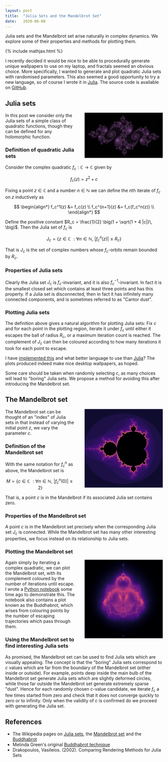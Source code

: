 ```yaml
---
layout: post
title:  "Julia Sets and the Mandelbrot Set"
date:   2020-06-08
---
```


Julia sets and the Mandelbrot set arise naturally in complex dynamics.
We explore some of their properties and methods for plotting them.

{% include mathjax.html %}

I recently decided it would be nice to be able to procedurally generate
unique wallpapers to use on my laptop,
and fractals seemed an obvious choice.
More specifically,
I wanted to generate and plot quadratic Julia sets
with randomised parameters.
This also seemed a good opportunity to try a new language,
so of course I wrote it in
[Julia](https://julialang.org/).
The source code is available on
[GitHub](https://github.com/WGUNDERWOOD/wgunderwood.github.io/tree/main/_posts/julia_mandelbrot).



## Julia sets

<img style="float: right; padding-left: 30px; padding-top: 0px; width: 250px"
src="/assets/posts/julia_mandelbrot/julia.png">

In this post we consider only the Julia sets of a
simple class of quadratic functions,
though they can be defined for any holomorphic function.

### Definition of quadratic Julia sets

Consider the complex quadratic $f_c : \mathbb{C} \to \mathbb{C}$ given by

$$
  f_c(z) = z^2 + c
$$

Fixing a point $z \in \mathbb{C}$ and a number
$n \in \mathbb{N}$ we can define the
$n$th iterate of $f_c$ on $z$ inductively as

$$
\begin{align*}
  f_c^1(z) &= f_c(z) \\
  f_c^{n+1}(z) &= f_c(f_c^n(z)) \\
\end{align*}
$$

Define the positive constant
$R_c = \frac{1}{2} \big(1 + \sqrt{1 + 4 |c|}\, \big)$.
Then the Julia set of $f_c$ is

$$
  J_c = \{ z \in \mathbb{C} \
          : \forall n \in \mathbb{N}, \
          |f_c^n(z)| \leq R_c
        \}
$$

That is $J_c$ is the set of complex numbers whose
$f_c$-orbits remain bounded by $R_c$.


### Properties of Julia sets

Clearly the Julia set $J_c$ is $f_c$-invariant,
and it is also $f_c^{-1}$-invariant.
In fact it is the smallest closed set which contains
at least three points and has this property.
If a Julia set is disconnected,
then in fact it has infinitely many connected components,
and is sometimes referred to as
"Cantor dust".

### Plotting Julia sets

The definition above gives a natural algorithm for plotting Julia sets:
Fix $c$ and for each point in the plotting region,
iterate it under $f_c$ until either it escapes
the ball of radius $R_c$,
or a maximum iteration count is reached.
The complement of $J_c$ can then be coloured
according to how many iterations it took
for each point to escape.

I have
[implemented this](https://github.com/WGUNDERWOOD/wgunderwood.github.io/tree/main/_posts/julia_mandelbrot)
and what better language to use than
[Julia](https://julialang.org/)?
The plots produced indeed make nice desktop wallpapers,
as hoped.

Some care should be taken when randomly selecting
$c$, as many choices will lead to "boring"
Julia sets.
We propose a method for avoiding this
after introducing the
Mandelbrot set.




## The Mandelbrot set

<img style="float: right; padding-left: 30px; padding-top: 0px; width: 250px"
src="/assets/posts/julia_mandelbrot/mandelbrot.png">

The Mandelbrot set can be thought of an
"index" of Julia sets in that instead of
varying the initial point $z$,
we vary the parameter $c$.

### Definition of the Mandelbrot set

With the same notation for $f_c^n$ as above,
the Mandelbrot set is

$$
  M = \{ c \in \mathbb{C} \
          : \forall n \in \mathbb{N}, \
          |f_c^n(0)| \leq 2
        \}
$$

That is, a point $c$ is in the Mandelbrot
if its associated Julia set contains zero.

### Properties of the Mandelbrot set

A point $c$ is in the Mandelbrot set precisely when
the corresponding Julia set $J_c$ is connected.
While the Mandelbrot set has many other interesting
properties,
we focus instead on its relationship to Julia sets.

### Plotting the Mandelbrot set

<img style="float: right; padding-left: 30px; padding-top: 0px; width: 250px"
src="/assets/posts/julia_mandelbrot/buddhabrot.png">

Again simply by iterating a complex quadratic,
we can plot the Mandelbrot set,
with its complement coloured by the number of iterations
until escape.
I wrote a
[Python notebook](https://github.com/WGUNDERWOOD/mandelbrot-buddhabrot)
some time ago to demonstrate this.
The notebook also contains a plot known as
the Buddhabrot,
which arises from colouring points by the number of
escaping trajectories which pass through them.

### Using the Mandelbrot set to find interesting Julia sets

As promised,
the Mandelbrot set can be used to find Julia sets which
are visually appealing.
The concept is that the "boring" Julia sets
correspond to $c$ values which are far from
the boundary of the Mandelbrot set
(either inside or outside).
For example, points deep inside the main bulb
of the Mandelbrot set generate Julia sets
which are slightly deformed circles,
while those far outside the Mandelbrot set
generate extremely sparse "dust".
Hence for each randomly chosen $c$-value
candidate,
we iterate $f_c$ a few times
started from zero and check that it
does not converge quickly to zero
or to infinity.
Only when the validity of $c$ is confirmed
do we proceed with generating the Julia set.

## References

- The Wikipedia pages on
  [Julia sets](https://en.wikipedia.org/wiki/Mandelbrot_set),
  the [Mandelbrot set](https://en.wikipedia.org/wiki/Julia_set)
  and the [Buddhabrot](https://en.wikipedia.org/wiki/Buddhabrot)
- Melinda Green's original
  [Buddhabrot technique](http://superliminal.com/fractals/bbrot/bbrot.htm)
- Drakopoulos, Vasileios. (2002). Comparing Rendering Methods for Julia Sets
